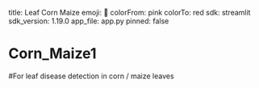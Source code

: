 title: Leaf Corn Maize
emoji: 🌾
colorFrom: pink
colorTo: red
sdk: streamlit
sdk_version: 1.19.0
app_file: app.py
pinned: false



# Corn_Maize1
#For leaf disease detection in corn / maize leaves
